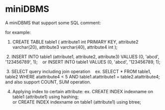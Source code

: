 # miniDBMS

A miniDBMS that support some SQL comment: 
  
  for example:
  1. CREATE TABLE table1 (
      attribute1 int PRIMARY KEY,
      attribute2 varchar(20),
      attribute3 varchar(40),
      attribute4 int
     );
     
  2. INSERT INTO table1 (attribute1, attribute2, attribute3) VALUES (0, 'abcd', '123456789', 1);
    or INSERT INTO table1 VALUES (0, 'abcd', '123456789, 1);
    
  3. SELECT query including join operation
    ex. SELECT *
        FROM table1, table2
        WHERE atattribute4 < 5 AND table1.atattribute1 = table2.atattribute4;
     and also support COUNT, SUM operation.
     
  4. Applying index to certain attribute:
    ex. CREATE INDEX indexname on table1 (attribute1) using hashing;  
    or CREATE INDEX indexname on table1 (attribute1) using btree;  
   
